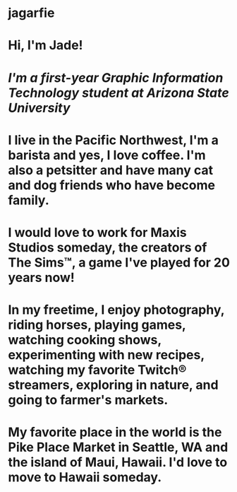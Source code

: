 # jagarfie
# **Hi, I'm Jade!**
# *I'm a first-year Graphic Information Technology student at Arizona State University*
# I live in the Pacific Northwest, I'm a barista and yes, I love coffee. I'm also a petsitter and have many cat and dog friends who have become family.
# I would love to work for Maxis Studios someday, the creators of The Sims™, a game I've played for 20 years now! 
# In my freetime, I enjoy photography, riding horses, playing games, watching cooking shows, experimenting with new recipes, watching my favorite Twitch® streamers, exploring in nature, and going to farmer's markets. 
# My favorite place in the world is the Pike Place Market in Seattle, WA and the island of Maui, Hawaii. I'd love to move to Hawaii someday. 

